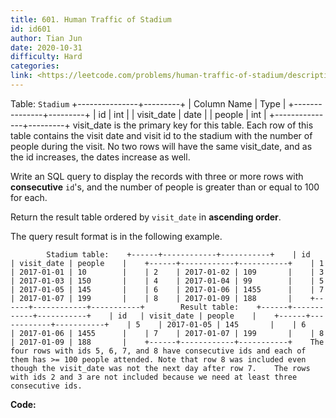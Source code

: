 ```yaml
---
title: 601. Human Traffic of Stadium
id: id601
author: Tian Jun
date: 2020-10-31
difficulty: Hard
categories: 
link: <https://leetcode.com/problems/human-traffic-of-stadium/description/>
---
```


Table: `Stadium`
            +---------------+---------+    | Column Name   | Type    |    +---------------+---------+    | id            | int     |    | visit_date    | date    |    | people        | int     |    +---------------+---------+    visit_date is the primary key for this table.    Each row of this table contains the visit date and visit id to the stadium with the number of people during the visit.    No two rows will have the same visit_date, and as the id increases, the dates increase as well.    



Write an SQL query to display the records with three or more rows with
**consecutive** `id`'s, and the number of people is greater than or equal to
100 for each.

Return the result table ordered by `visit_date` in **ascending order**.

The query result format is in the following example.


            Stadium table:    +------+------------+-----------+    | id   | visit_date | people    |    +------+------------+-----------+    | 1    | 2017-01-01 | 10        |    | 2    | 2017-01-02 | 109       |    | 3    | 2017-01-03 | 150       |    | 4    | 2017-01-04 | 99        |    | 5    | 2017-01-05 | 145       |    | 6    | 2017-01-06 | 1455      |    | 7    | 2017-01-07 | 199       |    | 8    | 2017-01-09 | 188       |    +------+------------+-----------+        Result table:    +------+------------+-----------+    | id   | visit_date | people    |    +------+------------+-----------+    | 5    | 2017-01-05 | 145       |    | 6    | 2017-01-06 | 1455      |    | 7    | 2017-01-07 | 199       |    | 8    | 2017-01-09 | 188       |    +------+------------+-----------+    The four rows with ids 5, 6, 7, and 8 have consecutive ids and each of them has >= 100 people attended. Note that row 8 was included even though the visit_date was not the next day after row 7.    The rows with ids 2 and 3 are not included because we need at least three consecutive ids.


**Code:**
